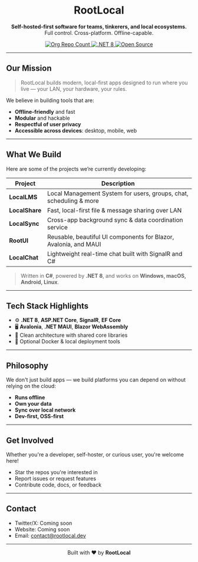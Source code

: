 <!-- RootLocal GitHub Organization README -->

<h1 align="center">
  RootLocal
</h1>

<p align="center">
  <strong>Self-hosted-first software for teams, tinkerers, and local ecosystems.</strong><br>
  Full control. Cross-platform. Offline-capable.
</p>

<p align="center">
  <a href="https://github.com/RootLocalOpen">
    <img alt="Org Repo Count" src="https://img.shields.io/badge/repos-dynamic-lightgrey?style=flat-square">
  </a>
  <a href="https://dotnet.microsoft.com/en-us/">
    <img alt=".NET 8" src="https://img.shields.io/badge/.NET-8-blueviolet?logo=dotnet&logoColor=white&style=flat-square">
  </a>
  <a href="https://github.com/RootLocalOpen">
    <img alt="Open Source" src="https://img.shields.io/badge/license-MIT-green?style=flat-square">
  </a>
</p>

---

## Our Mission

> RootLocal builds modern, local-first apps designed to run where you live — your LAN, your hardware, your rules.

We believe in building tools that are:
- **Offline-friendly** and fast
- **Modular** and hackable
- **Respectful of user privacy**
- **Accessible across devices**: desktop, mobile, web

---

## What We Build

Here are some of the projects we’re currently developing:

| Project        | Description                                                                 |
|----------------|-----------------------------------------------------------------------------|
| **LocalLMS**   | Local Management System for users, groups, chat, scheduling & more          |
| **LocalShare** | Fast, local-first file & message sharing over LAN                           |
| **LocalSync**  | Cross-app background sync & data coordination service                       |
| **RootUI**     | Reusable, beautiful UI components for Blazor, Avalonia, and MAUI            |
| **LocalChat**  | Lightweight real-time chat built with SignalR and C#                        |

> Written in **C#**, powered by **.NET 8**, and works on **Windows, macOS, Android, Linux**.

---

## Tech Stack Highlights

- ⚙️ **.NET 8**, **ASP.NET Core**, **SignalR**, **EF Core**
- 🖥️ **Avalonia**, **.NET MAUI**, **Blazor WebAssembly**
- 🧠 Clean architecture with shared core libraries
- 🐳 Optional Docker & local deployment tools

---

## Philosophy

We don't just build apps — we build platforms you can depend on without relying on the cloud:

- **Runs offline**
- **Own your data**
- **Sync over local network**
- **Dev-first, OSS-first**

---

## Get Involved

Whether you're a developer, self-hoster, or curious user, you're welcome here!

- Star the repos you're interested in
- Report issues or request features
- Contribute code, docs, or feedback

---

## Contact

- Twitter/X: Coming soon
- Website: Coming soon
- Email: contact@rootlocal.dev

---

<p align="center">
  Built with ❤️ by <strong>RootLocal</strong>
</p>
